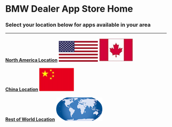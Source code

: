 # BMW Dealer App Store Home
### Select your location below for apps available in your area
---
[**North America Location**](https://aballs.github.io/TestWebSite/pages/na.md) ![alt text](./pictures/usa-flag.png) ![alt text](./pictures/canadian-flag.jpg)
<br/><br/>
[**China Location**](https://aballs.github.io/TestWebSite/pages/china.md) ![alt text](./pictures/china-flag.png)
<br/><br/>
[**Rest of World Location**](https://aballs.github.io/TestWebSite/pages/row.md) ![alt text](./pictures/world.png)
<br/>
